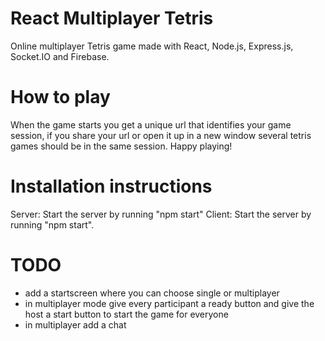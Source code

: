 # React Multiplayer Tetris 
Online multiplayer Tetris game made with React, Node.js, Express.js, Socket.IO and Firebase. 



# How to play
When the game starts you get a unique url that identifies your game session,
if you share your url or open it up in a new window several tetris games should be in the same session. Happy playing!

# Installation instructions
Server: Start the server by running "npm start"
Client: Start the server by running "npm start".

# TODO
* add a startscreen where you can choose single or multiplayer
* in multiplayer mode give every participant a ready button and
  give the host a start button to start the game for everyone
* in multiplayer add a chat
